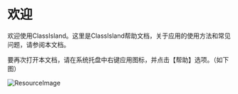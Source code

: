 ﻿# 欢迎

欢迎使用ClassIsland。这里是ClassIsland帮助文档，关于应用的使用方法和常见问题，请参阅本文档。

要再次打开本文档，请在系统托盘中右键应用图标，并点击【帮助】选项。（如下图）

![ResourceImage](pack://application:,,,/ClassIsland;component/Assets/Documents/Images/img1.png)